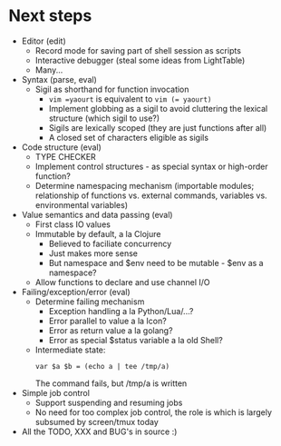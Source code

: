# Next steps

* Editor (edit)
    - Record mode for saving part of shell session as scripts
    - Interactive debugger (steal some ideas from LightTable)
    - Many...
* Syntax (parse, eval)
    - Sigil as shorthand for function invocation
        + `vim =yaourt` is equivalent to `vim (= yaourt)`
        + Implement globbing as a sigil to avoid cluttering the lexical
          structure (which sigil to use?)
        + Sigils are lexically scoped (they are just functions after all)
        + A closed set of characters eligible as sigils
* Code structure (eval)
    - TYPE CHECKER
    - Implement control structures - as special syntax or high-order function?
    - Determine namespacing mechanism (importable modules; relationship of
      functions vs. external commands, variables vs. environmental variables)
* Value semantics and data passing (eval)
    - First class IO values
    - Immutable by default, a la Clojure
        + Believed to faciliate concurrency
        + Just makes more sense
        + But namespace and $env need to be mutable - $env as a namespace?
    - Allow functions to declare and use channel I/O
* Failing/exception/error (eval)
    - Determine failing mechanism
        + Exception handling a la Python/Lua/...?
        + Error parallel to value a la Icon?
        + Error as return value a la golang?
        + Error as special $status variable a la old Shell?
    - Intermediate state:
        ```
        var $a $b = (echo a | tee /tmp/a)
        ```
      The command fails, but /tmp/a is written
* Simple job control
    - Support suspending and resuming jobs
    - No need for too complex job control, the role is which is largely
      subsumed by screen/tmux today
* All the TODO, XXX and BUG's in source :)
